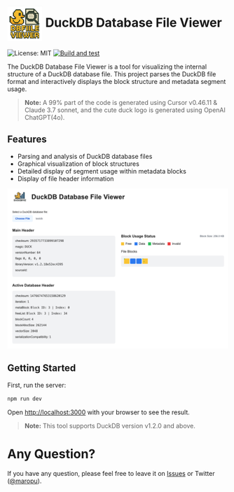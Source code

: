 # <img src="public/duckdb-dbfile-viewer-logo.png" alt="DuckDB Database File Viewer Logo" width="80" align="center" /> DuckDB Database File Viewer

![License: MIT](https://img.shields.io/badge/License-MIT-blue.svg)
[![Build and test](https://github.com/maropu/duckdb-dbfile-viz/actions/workflows/build_and_tests.yml/badge.svg)](https://github.com/maropu/duckdb-dbfile-viz/actions/workflows/build_and_tests.yml)

The DuckDB Database File Viewer is a tool for visualizing the internal structure of a DuckDB database file. This project parses the DuckDB file format and interactively displays the block structure and metadata segment usage.

> **Note:** A 99% part of the code is generated using Cursor v0.46.11 & Claude 3.7 sonnet, and the cute duck logo is generated using OpenAI ChatGPT(4o).

## Features

- Parsing and analysis of DuckDB database files
- Graphical visualization of block structures
- Detailed display of segment usage within metadata blocks
- Display of file header information

![Screenshot](resources/screenshot.png)

## Getting Started

First, run the server:

```bash
npm run dev
```

Open [http://localhost:3000](http://localhost:3000) with your browser to see the result.

> **Note:** This tool supports DuckDB version v1.2.0 and above.

# Any Question?

If you have any question, please feel free to leave it on [Issues](https://github.com/maropu/duckdb-dbfile-viz/issues)
or Twitter ([@maropu](http://twitter.com/#!/maropu)).
